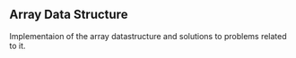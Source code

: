 ## Array Data Structure

Implementaion of the array datastructure and solutions to problems related to it.
